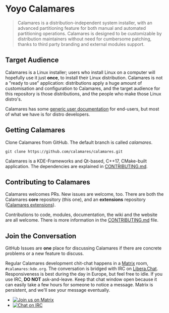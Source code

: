 <!-- SPDX-FileCopyrightText: no
     SPDX-License-Identifier: CC0-1.0
-->

# Yoyo Calamares

> Calamares is a distribution-independent system installer, with an advanced partitioning
> feature for both manual and automated partitioning operations. Calamares is designed to
> be customizable by distribution maintainers without need for cumbersome patching,
> thanks to third party branding and external modules support.

## Target Audience

Calamares is a Linux installer; users who install Linux on a computer will hopefully
use it just **once**, to install their Linux distribution. Calamares is not
a "ready to use" application: distributions apply a huge amount of customisation
and configuration to Calamares, and the target audience for this repository
is those distributions, and the people who make those Linux distro's.

Calamares has some [generic user documentation](https://calamares.io/docs/users-guide/)
for end-users, but most of what we have is for distro developers.

## Getting Calamares

Clone Calamares from GitHub. The default branch is called *calamares*.

```
git clone https://github.com/calamares/calamares.git
```

Calamares is a KDE-Frameworks and Qt-based, C++17, CMake-built application.
The dependencies are explained in [CONTRIBUTING.md](CONTRIBUTING.md).

## Contributing to Calamares

Calamares welcomes PRs. New issues are welcome, too.
There are both the Calamares **core** repository (this one),
and an **extensions** repository ([Calamares extensions](https://github.com/calamares/calamares-extensions)).

Contributions to code, modules, documentation, the wiki and the website are all welcome.
There is more information in the [CONTRIBUTING.md](CONTRIBUTING.md) file.

## Join the Conversation

GitHub Issues are **one** place for discussing Calamares if there are concrete
problems or a new feature to discuss.

Regular Calamares development chit-chat happens in a [Matrix](https://matrix.org/)
room, `#calamares:kde.org`. The conversation is bridged with IRC
on [Libera.Chat](https://libera.chat/).
Responsiveness is best during the day
in Europe, but feel free to idle. If you use IRC, **DO NOT** ask-and-leave. Keep
that chat window open because it can easily take a few hours for
someone to notice a message.
Matrix is persistent, and we'll see your message eventually.

* [![Join us on Matrix](https://img.shields.io/badge/Matrix-%23calamares:kde.org-blue)](https://webchat.kde.org/#/room/%23calamares:kde.org)
* [![Chat on IRC](https://img.shields.io/badge/IRC-Libera.Chat%20%23calamares-green)](https://kiwiirc.com/client/irc.libera.chat/#calamares)
